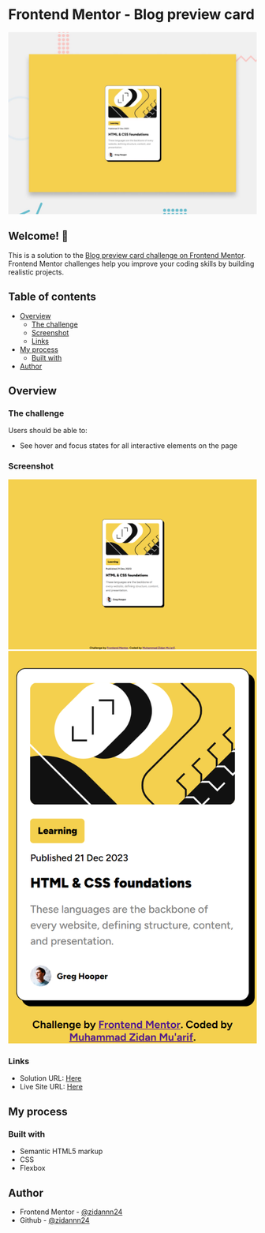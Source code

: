 # Frontend Mentor - Blog preview card

![Design preview for the Blog preview card coding challenge](./design/desktop-preview.jpg)

## Welcome! 👋

This is a solution to the [Blog preview card challenge on Frontend Mentor](https://www.frontendmentor.io/challenges/blog-preview-card-ckPaj01IcS). Frontend Mentor challenges help you improve your coding skills by building realistic projects. 

## Table of contents

- [Overview](#overview)
  - [The challenge](#the-challenge)
  - [Screenshot](#screenshot)
  - [Links](#links)
- [My process](#my-process)
  - [Built with](#built-with)
- [Author](#author)

## Overview

### The challenge

Users should be able to:

- See hover and focus states for all interactive elements on the page

### Screenshot

![Desktop](./design/desktop-result.png)
![Mobile](./design/mobile-result.png)

### Links

- Solution URL: [Here]()
- Live Site URL: [Here](https://zidannn24.github.io/FM-Blog-preview-card/)

## My process

### Built with

- Semantic HTML5 markup
- CSS
- Flexbox

## Author

- Frontend Mentor - [@zidannn24](https://www.frontendmentor.io/profile/zidannn24)
- Github - [@zidannn24](https://github.com/zidannn24)